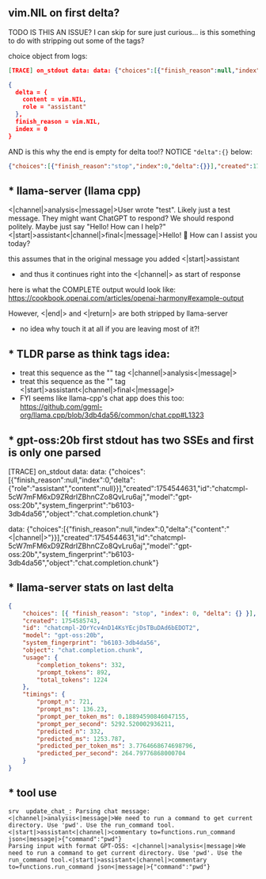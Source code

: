 ## vim.NIL on first delta?

TODO IS THIS AN ISSUE? I can skip for sure just curious... is this something to do with stripping out some of the tags?

choice object from logs:

```json
[TRACE] on_stdout data: data: {"choices":[{"finish_reason":null,"index":0,"delta":{"role":"assistant","content":null}}],"created":1754523863,"id":"chatcmpl-X6urH4f6JOotPwco2EgcgeoM6ZWup59u","model":"gpt-oss:20b","system_fingerprint":"b6097-9515c613","object":"chat.completion.chunk"}

{
  delta = {
    content = vim.NIL,
    role = "assistant"
  },
  finish_reason = vim.NIL,
  index = 0
}
```

AND is this why the end is empty for delta too!? NOTICE `"delta":{}` below:

```json
{"choices":[{"finish_reason":"stop","index":0,"delta":{}}],"created":1754524122,"id":"chatcmpl-yPk7z9nC22CofOlh100qQdHVEDMNYCb1","model":"gpt-oss:20b","system_fingerprint":"b6097-9515c613","object":"chat.completion.chunk","usage":{"completion_tokens":247,"prompt_tokens":1085,"total_tokens":1332},"timings":{"prompt_n":1085,"prompt_ms":203.378,"prompt_per_token_ms":0.18744516129032257,"prompt_per_second":5334.893646313762,"predicted_n":247,"predicted_ms":933.63,"predicted_per_token_ms":3.7798785425101213,"predicted_per_second":264.5587652496171}}
```

## \* llama-server (llama cpp)

<|channel|>analysis<|message|>User wrote "test". Likely just a test message. They might want ChatGPT to respond? We should respond politely. Maybe just say "Hello! How can I help?"<|start|>assistant<|channel|>final<|message|>Hello! 👋 How can I assist you today?

this assumes that in the original message you added <|start|>assistant

- and thus it continues right into the <|channel|> as start of response

here is what the COMPLETE output would look like:
https://cookbook.openai.com/articles/openai-harmony#example-output

However, <|end|> and <|return|> are both stripped by llama-server

- no idea why touch it at all if you are leaving most of it?!

## * TLDR parse as think tags idea:
- treat this sequence as the "<think>" tag
  <|channel|>analysis<|message|>
- treat this sequence as the "</think>" tag
  <|start|>assistant<|channel|>final<|message|>
- FYI seems like llama-cpp's chat app does this too:
    https://github.com/ggml-org/llama.cpp/blob/3db4da56/common/chat.cpp#L1323

## * gpt-oss:20b first stdout has two SSEs and first is only one parsed

[TRACE] on_stdout data: data: {"choices":[{"finish_reason":null,"index":0,"delta":{"role":"assistant","content":null}}],"created":1754544631,"id":"chatcmpl-5cW7mFM6xD9ZRdrIZBhnCZo8QvLru6aj","model":"gpt-oss:20b","system_fingerprint":"b6103-3db4da56","object":"chat.completion.chunk"}

data: {"choices":[{"finish_reason":null,"index":0,"delta":{"content":"<|channel|>"}}],"created":1754544631,"id":"chatcmpl-5cW7mFM6xD9ZRdrIZBhnCZo8QvLru6aj","model":"gpt-oss:20b","system_fingerprint":"b6103-3db4da56","object":"chat.completion.chunk"}

## * llama-server stats on last delta

```json
{
    "choices": [{ "finish_reason": "stop", "index": 0, "delta": {} }],
    "created": 1754585743,
    "id": "chatcmpl-2OrYcv4nD14KsYEcjDsTBuDAd6bEDOT2",
    "model": "gpt-oss:20b",
    "system_fingerprint": "b6103-3db4da56",
    "object": "chat.completion.chunk",
    "usage": {
        "completion_tokens": 332,
        "prompt_tokens": 892,
        "total_tokens": 1224
    },
    "timings": {
        "prompt_n": 721,
        "prompt_ms": 136.23,
        "prompt_per_token_ms": 0.18894590846047155,
        "prompt_per_second": 5292.520002936211,
        "predicted_n": 332,
        "predicted_ms": 1253.787,
        "predicted_per_token_ms": 3.7764668674698796,
        "predicted_per_second": 264.79776868000704
    }
}
```


## * tool use

```harmony
srv  update_chat_: Parsing chat message: <|channel|>analysis<|message|>We need to run a command to get current directory. Use 'pwd'. Use the run_command tool.<|start|>assistant<|channel|>commentary to=functions.run_command json<|message|>{"command":"pwd"}
Parsing input with format GPT-OSS: <|channel|>analysis<|message|>We need to run a command to get current directory. Use 'pwd'. Use the run_command tool.<|start|>assistant<|channel|>commentary to=functions.run_command json<|message|>{"command":"pwd"}
```
